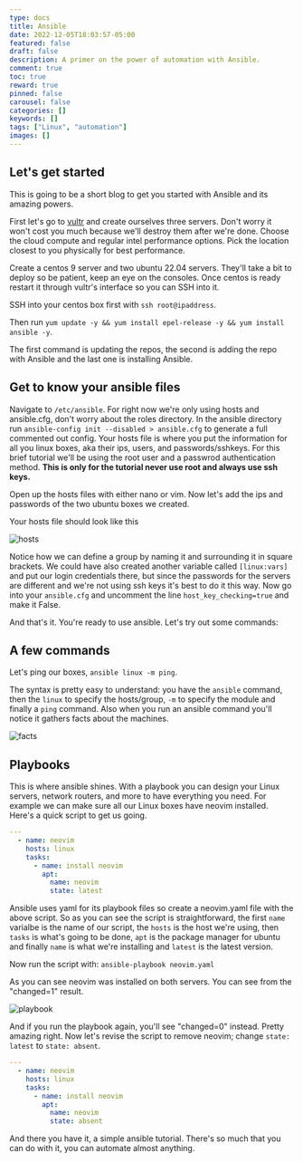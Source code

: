 ```yaml
---
type: docs 
title: Ansible
date: 2022-12-05T18:03:57-05:00
featured: false
draft: false
description: A primer on the power of automation with Ansible.
comment: true
toc: true
reward: true
pinned: false
carousel: false
categories: []
keywords: []
tags: ["Linux", "automation"]
images: []
---
```


## Let's get started

This is going to be a short blog to get you started with Ansible and its amazing powers.

First let's go to [vultr](https://vultr.com) and create ourselves three servers. Don't worry it won't cost you much because we'll destroy them after we're done. Choose the cloud compute and regular intel performance options. Pick the location closest to you physically for best performance.


Create a centos 9 server and two ubuntu 22.04 servers. They'll take a bit to deploy so be patient, keep an eye on the consoles. Once centos is ready restart it through vultr's interface so you can SSH into it.

SSH into your centos box first with `ssh root@ipaddress`.

Then run `yum update -y && yum install epel-release -y && yum install ansible -y`. 

The first command is updating the repos, the second is adding the repo with Ansible and the last one is installing Ansible.

## Get to know your ansible files

Navigate to `/etc/ansible`. For right now we're only using hosts and ansible.cfg, don't worry about the roles directory. In the ansible directory run `ansible-config init --disabled > ansible.cfg` to generate a full commented out config. Your hosts file is where you put the information for all you linux boxes, aka their ips, users, and passwords/sshkeys. For this brief tutorial we'll be using the root user and a passwrod authentication method. **This is only for the tutorial never use root and always use ssh keys.** 

Open up the hosts files with either nano or vim. Now let's add the ips and passwords of the two ubuntu boxes we created.

Your hosts file should look like this

![hosts](images/ansible/hosts.png)

Notice how we can define a group by naming it and surrounding it in square brackets. We could have also created another variable called `[linux:vars]` and put our login credentials there, but since the passwords for the servers are different and we're not using ssh keys it's best to do it this way. Now go into your `ansible.cfg` and uncomment the line `host_key_checking=true` and make it False.


And that's it. You're  ready to use ansible. Let's try out some commands: 

## A few commands

Let's ping our boxes, `ansible linux -m ping`. 

The syntax is pretty easy to understand: you have the `ansible` command, then the `linux` to specify the hosts/group, `-m` to specify the module and finally a `ping` command. Also when you run an ansible command you'll notice it gathers facts about the machines.


![facts](images/ansible/facts.png)


## Playbooks

This is where ansible shines. With a playbook you can design your Linux servers, network routers, and more to have everything you need. For example we can make sure all our Linux boxes have neovim installed. Here's a quick script to get us going. 

```yaml
---
  - name: neovim
    hosts: linux
    tasks:
      - name: install neovim
        apt:
          name: neovim
          state: latest


```

Ansible uses yaml for its playbook files so create a neovim.yaml file with the above script. So as you can see the script is straightforward, the first `name` varialbe is the name of our script, the `hosts` is the host we're using, then `tasks` is what's  going to be done, `apt` is the package manager for ubuntu and finally `name` is what we're installing and `latest` is the latest version.

Now run the script with: `ansible-playbook neovim.yaml`

As you can see neovim was installed on both servers. You can see from the "changed=1" result.


![playbook](images/ansible/playbook.png)

And if you run the playbook again, you'll see "changed=0" instead. Pretty amazing right. Now let's revise the script to remove neovim; change `state: latest` to `state: absent`. 


```yaml
---
  - name: neovim
    hosts: linux
    tasks:
      - name: install neovim
        apt:
          name: neovim
          state: absent


```


And there you have it, a simple ansible tutorial. There's so much that you can do with it, you can automate almost anything. 
